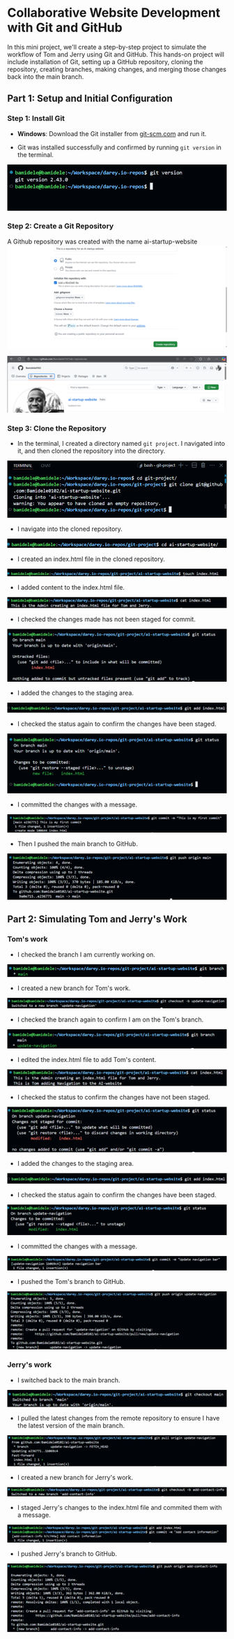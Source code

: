 # Collaborative Website Development with Git and GitHub

In this mini project, we'll create a step-by-step project to simulate the
workflow of Tom and Jerry using Git and GitHub. This hands-on project
will include installation of Git, setting up a GitHub repository, cloning the
repository, creating branches, making changes, and merging those
changes back into the main branch.

## Part 1: Setup and Initial Configuration

### Step 1: Install Git

- **Windows**: Download the Git installer from [git-scm.com](https://git-scm.com/download/win) and run it.

- Git was installed successfully and confirmed by running `git version` in the terminal.

![git-version](./images/git-version.png)

### Step 2: Create a Git Repository

A Github repository was created with the name ai-startup-website
![github-repo](./images/repo-create.png)

![git-repo-created](./images/git-repo-created.png)

### Step 3: Clone the Repository

- In the terminal, I created a directory named `git project`. I navigated into it, and then cloned the repository into the directory.

![git-clone](./images/git-cloned.png)

- I navigate into the cloned repository.

![navigate-dir](./images/navigate-dir.png)

- I created an index.html file in the cloned repository.

![index-html](./images/create-file.png)

- I added content to the index.html file.

![index-html-content](./images/input-file.png)

- I checked the changes made has not been staged for commit.

![git-status](./images/git-status.png)

- I added the changes to the staging area.
  
![git-add](./images/git-add.png)

- I checked the status again to confirm the changes have been staged.

![git-status](./images/git-status2.png)

- I committed the changes with a message.

![git-commit](./images/git-commit.png)

- Then I pushed the main branch to GitHub.

![git-push](./images/git-push.png)

## Part 2: Simulating Tom and Jerry's Work

### Tom's work

- I checked the branch I am currently working on.

![git-branch](./images/git-branch.png)

- I created a new branch for Tom's work.

![git-branch-create](./images/git-checkout-tom.png)

- I checked the branch again to confirm I am on the Tom's branch.

![git-branch-check](./images/git-branch2.png)

- I edited the index.html file to add Tom's content.

![tom-content](./images/edit-file.png)

- I checked the status to confirm the changes have not been staged.

![git-status](./images/git-status3.png)

- I added the changes to the staging area.

![git-add2](./images/git-add.png)

- I checked the status again to confirm the changes have been staged.

![git-status4](./images/git-status4.png)

- I committed the changes with a message.

![git-commit2](./images/git-commit2.png)

- I pushed the Tom's branch to GitHub.

![git-push2](./images/git-push-tom.png)

### Jerry's work

- I switched back to the main branch.

![git-checkout-main](./images/git-checkout-main.png)

- I pulled the latest changes from the remote repository to ensure I have the latest version of the main branch.

![git-pull](./images/git-pull-update.png)

- I created a new branch for Jerry's work.

![git-branch-jerry](./images/git-switch-jerry.png)

- I staged Jerry's changes to the index.html file and commited them with a message.

![git-commit-jerry](./images/git-add-commit-jerry.png)

- I pushed Jerry's branch to GitHub.

![git-push-jerry](./images/git-push-jerry.png)
